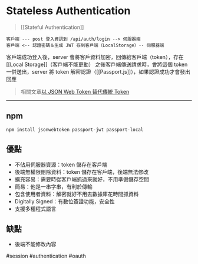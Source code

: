 # Stateless Authentication
>[[Stateful Authentication]]

```
客戶端 --- post 登入資訊到 /api/auth/login --> 伺服器端
客戶端 <-- 認證密碼＆生成 JWT 存到客戶端（LocalStorage）-- 伺服器端
```

客戶端成功登入後，server 會將客戶資料加密，回傳給客戶端（token），存在 [[Local Storage]]（客戶端不能更動）
之後客戶端傳送請求時，會將這個 token 一併送出，server 將 token 解密認證（[[Passport.js]]），如果認證成功才會發出回應

>相關文章[以 JSON Web Token 替代傳統 Token](https://yami.io/jwt/)

---
## npm 
```shell
npm install jsonwebtoken passport-jwt passport-local
```
## 優點
- 不佔用伺服器資源：token 儲存在客戶端
- 後端無權限刪除資料：token 儲存在客戶端，後端無法修改
- 擴充容易：需要時從客戶端抓過來就好，不用準備儲存空間
- 簡易：他是一串字串，有利於傳輸
- 包含使用者資料：解密就好不用去數據庫花時間抓資料
- Digitally Signed：有數位簽證功能，安全性
- 支援多種程式語言

## 缺點
- 後端不能修改內容


#session #authentication #oauth 
